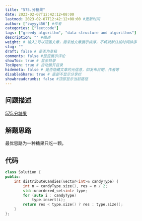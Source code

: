 ```yaml
---
title: "575.分糖果"
date: 2023-02-07T12:42:12+08:00
lastmod: 2023-02-07T12:42:12+08:00 #更新时间
author: ["zwyyy456"] #作者
categories: ["leetcode"]
tags: ["greedy algorithm", "data structure and algorithms"]
description: "" #描述
weight: # 输入1可以顶置文章，用来给文章展示排序，不填就默认按时间排序
slug: ""
draft: false # 是否为草稿
comments: false #是否展示评论
showToc: true # 显示目录
TocOpen: true # 自动展开目录
hidemeta: false # 是否隐藏文章的元信息，如发布日期、作者等
disableShare: true # 底部不显示分享栏
showbreadcrumbs: false #顶部显示当前路径
---
```

## 问题描述
[575.分糖果](https://leetcode.cn/problems/distribute-candies/)

## 解题思路
最优思路为一种糖果只吃一颗。

## 代码
```cpp
class Solution {
public:
    int distributeCandies(vector<int>& candyType) {
        int n = candyType.size(), res = n / 2;
        std::unordered_set<int> type;
        for (auto i : candyType)
            type.insert(i);
        return res < type.size() ? res : type.size();
    }
};
```